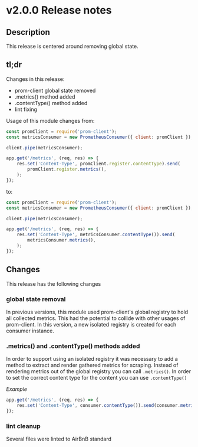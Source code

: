 # v2.0.0 Release notes

## Description

This release is centered around removing global state.

## tl;dr

Changes in this release:

-   prom-client global state removed
-   .metrics() method added
-   .contentType() method added
-   lint fixing

Usage of this module changes from:

```js
const promClient = require('prom-client');
const metricsConsumer = new PrometheusConsumer({ client: promClient });

client.pipe(metricsConsumer);

app.get('/metrics', (req, res) => {
    res.set('Content-Type', promClient.register.contentType).send(
        promClient.register.metrics(),
    );
});
```

to:

```js
const promClient = require('prom-client');
const metricsConsumer = new PrometheusConsumer({ client: promClient });

client.pipe(metricsConsumer);

app.get('/metrics', (req, res) => {
    res.set('Content-Type', metricsConsumer.contentType()).send(
        metricsConsumer.metrics(),
    );
});
```

## Changes

This release has the following changes

### global state removal

In previous versions, this module used prom-client's global registry to hold all collected metrics. This had the potential to collide with other usages of prom-client.
In this version, a new isolated registry is created for each consumer instance.

### .metrics() and .contentType() methods added

In order to support using an isolated registry it was necessary to add a method to extract and render gathered metrics for scraping.
Instead of rendering metrics out of the global registry you can call `.metrics()`. In order to set the correct content type for the content you can use `.contentType()`

_Example_

```js
app.get('/metrics', (req, res) => {
    res.set('Content-Type', consumer.contentType()).send(consumer.metrics());
});
```

### lint cleanup

Several files were linted to AirBnB standard
